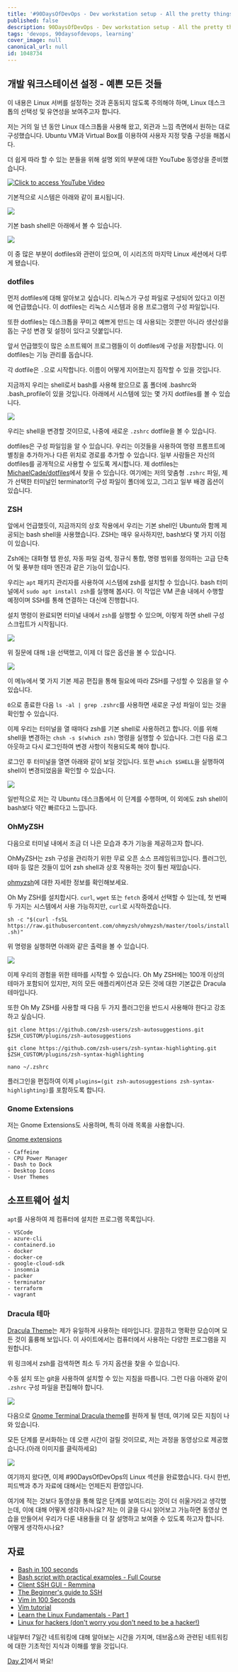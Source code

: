 ```yaml
---
title: '#90DaysOfDevOps - Dev workstation setup - All the pretty things - Day 20'
published: false
description: 90DaysOfDevOps - Dev workstation setup - All the pretty things
tags: 'devops, 90daysofdevops, learning'
cover_image: null
canonical_url: null
id: 1048734
---
```


## 개발 워크스테이션 설정 - 예쁜 모든 것들

이 내용은 Linux 서버를 설정하는 것과 혼동되지 않도록 주의해야 하며, Linux 데스크톱의 선택성 및 유연성을 보여주고자 합니다.

저는 거의 일 년 동안 Linux 데스크톱을 사용해 왔고, 외관과 느낌 측면에서 원하는 대로 구성했습니다. Ubuntu VM과 Virtual Box를 이용하여 사용자 지정 맞춤 구성을 해봅시다.

더 쉽게 따라 할 수 있는 분들을 위해 설명 외의 부분에 대한 YouTube 동영상을 준비했습니다.

[![Click to access YouTube Video](/2022/Days/Images/Day20_YouTube.png)](https://youtu.be/jeEslAtHfKc)

기본적으로 시스템은 아래와 같이 표시됩니다.

![](/2022/Days/Images/Day20_Linux1.png)

기본 bash shell은 아래에서 볼 수 있습니다.

![](/2022/Days/Images/Day20_Linux2.png)

이 중 많은 부분이 dotfiles와 관련이 있으며, 이 시리즈의 마지막 Linux 세션에서 다루게 됐습니다.

### dotfiles

먼저 dotfiles에 대해 알아보고 싶습니다. 리눅스가 구성 파일로 구성되어 있다고 이전에 언급했습니다. 이 dotfiles는 리눅스 시스템과 응용 프로그램의 구성 파일입니다.

또한 dotfiles는 데스크톱을 꾸미고 예쁘게 만드는 데 사용되는 것뿐만 아니라 생산성을 돕는 구성 변경 및 설정이 있다고 덧붙입니다.

앞서 언급했듯이 많은 소프트웨어 프로그램들이 이 dotfiles에 구성을 저장합니다. 이 dotfiles는 기능 관리를 돕습니다.

각 dotfile은 `.`으로 시작합니다. 이름이 어떻게 지어졌는지 짐작할 수 있을 것입니다.

지금까지 우리는 shell로서 bash를 사용해 왔으므로 홈 폴더에 .bashrc와 .bash_profile이 있을 것입니다. 아래에서 시스템에 있는 몇 가지 dotfiles를 볼 수 있습니다.

![](/2022/Days/Images/Day20_Linux3.png)

우리는 shell을 변경할 것이므로, 나중에 새로운 `.zshrc` dotfile을 볼 수 있습니다.

dotfiles은 구성 파일임을 알 수 있습니다. 우리는 이것들을 사용하여 명령 프롬프트에 별칭을 추가하거나 다른 위치로 경로를 추가할 수 있습니다. 일부 사람들은 자신의 dotfiles를 공개적으로 사용할 수 있도록 게시합니다. 제 dotfiles는 [MichaelCade/dotfiles](https://github.com/MichaelCade/dotfiles)에서 찾을 수 있습니다. 여기에는 저의 맞춤형 `.zshrc` 파일, 제가 선택한 터미널인 terminator의 구성 파일이 폴더에 있고, 그리고 일부 배경 옵션이 있습니다.

### ZSH

앞에서 언급했듯이, 지금까지의 상호 작용에서 우리는 기본 shell인 Ubuntu와 함께 제공되는 bash shell을 사용했습니다. ZSH는 매우 유사하지만, bash보다 몇 가지 이점이 있습니다.

Zsh에는 대화형 탭 완성, 자동 파일 검색, 정규식 통합, 명령 범위를 정의하는 고급 단축어 및 풍부한 테마 엔진과 같은 기능이 있습니다.

우리는 `apt` 패키지 관리자를 사용하여 시스템에 zsh를 설치할 수 있습니다. bash 터미널에서 `sudo apt install zsh`를 실행해 봅시다. 이 작업은 VM 콘솔 내에서 수행할 예정이며 SSH를 통해 연결하는 대신에 진행합니다.

설치 명령이 완료되면 터미널 내에서 `zsh`를 실행할 수 있으며, 이렇게 하면 shell 구성 스크립트가 시작됩니다.

![](/2022/Days/Images/Day20_Linux4.png)

위 질문에 대해 `1`을 선택했고, 이제 더 많은 옵션을 볼 수 있습니다.

![](/2022/Days/Images/Day20_Linux5.png)

이 메뉴에서 몇 가지 기본 제공 편집을 통해 필요에 따라 ZSH를 구성할 수 있음을 알 수 있습니다.

`0`으로 종료한 다음 `ls -al | grep .zshrc`를 사용하면 새로운 구성 파일이 있는 것을 확인할 수 있습니다.

이제 우리는 터미널을 열 때마다 zsh를 기본 shell로 사용하려고 합니다. 이를 위해 shell을 변경하는 `chsh -s $(which zsh)` 명령을 실행할 수 있습니다. 그런 다음 로그아웃하고 다시 로그인하여 변경 사항이 적용되도록 해야 합니다.

로그인 후 터미널을 열면 아래와 같이 보일 것입니다. 또한 `which $SHELL`을 실행하여 shell이 변경되었음을 확인할 수 있습니다.

![](/2022/Days/Images/Day20_Linux6.png)

일반적으로 저는 각 Ubuntu 데스크톱에서 이 단계를 수행하며, 이 외에도 zsh shell이 bash보다 약간 빠르다고 느낍니다.

### OhMyZSH

다음으로 터미널 내에서 조금 더 나은 모습과 추가 기능을 제공하고자 합니다.

OhMyZSH는 zsh 구성을 관리하기 위한 무료 오픈 소스 프레임워크입니다. 플러그인, 테마 등 많은 것들이 있어 zsh shell과 상호 작용하는 것이 훨씬 재밌습니다.

[ohmyzsh](https://ohmyz.sh/)에 대한 자세한 정보를 확인해보세요.

Oh My ZSH를 설치합시다. `curl`, `wget` 또는 `fetch` 중에서 선택할 수 있는데, 첫 번째 두 가지는 시스템에서 사용 가능하지만, `curl`로 시작하겠습니다.

`sh -c "$(curl -fsSL https://raw.githubusercontent.com/ohmyzsh/ohmyzsh/master/tools/install.sh)"`

위 명령을 실행하면 아래와 같은 출력을 볼 수 있습니다.

![](/2022/Days/Images/Day20_Linux7.png)

이제 우리의 경험을 위한 테마를 시작할 수 있습니다. Oh My ZSH에는 100개 이상의 테마가 포함되어 있지만, 저의 모든 애플리케이션과 모든 것에 대한 기본값은 Dracula 테마입니다.

또한 Oh My ZSH를 사용할 때 다음 두 가지 플러그인을 반드시 사용해야 한다고 강조하고 싶습니다.

`git clone https://github.com/zsh-users/zsh-autosuggestions.git $ZSH_CUSTOM/plugins/zsh-autosuggestions`

`git clone https://github.com/zsh-users/zsh-syntax-highlighting.git $ZSH_CUSTOM/plugins/zsh-syntax-highlighting`

`nano ~/.zshrc`

플러그인을 편집하여 이제 `plugins=(git zsh-autosuggestions zsh-syntax-highlighting)`를 포함하도록 합니다.

### Gnome Extensions

저는 Gnome Extensions도 사용하며, 특히 아래 목록을 사용합니다.

[Gnome extensions](https://extensions.gnome.org)

    - Caffeine
    - CPU Power Manager
    - Dash to Dock
    - Desktop Icons
    - User Themes

## 소프트웨어 설치

`apt`를 사용하여 제 컴퓨터에 설치한 프로그램 목록입니다.

    - VSCode
    - azure-cli
    - containerd.io
    - docker
    - docker-ce
    - google-cloud-sdk
    - insomnia
    - packer
    - terminator
    - terraform
    - vagrant

### Dracula 테마

[Dracula Theme](https://draculatheme.com/)는 제가 유일하게 사용하는 테마입니다. 깔끔하고 명확한 모습이며 모든 것이 훌륭해 보입니다. 이 사이트에서는 컴퓨터에서 사용하는 다양한 프로그램을 지원합니다.

위 링크에서 zsh를 검색하면 최소 두 가지 옵션을 찾을 수 있습니다.

수동 설치 또는 git을 사용하여 설치할 수 있는 지침을 따릅니다. 그런 다음 아래와 같이 `.zshrc` 구성 파일을 편집해야 합니다.

![](/2022/Days/Images/Day20_Linux8.png)

다음으로 [Gnome Terminal Dracula theme](https://draculatheme.com/gnome-terminal)를 원하게 될 텐데, 여기에 모든 지침이 나와 있습니다.

모든 단계를 문서화하는 데 오랜 시간이 걸릴 것이므로, 저는 과정을 동영상으로 제공했습니다.(아래 이미지를 클릭하세요)

[![](/2022/Days/Images/Day20_YouTube.png)](https://youtu.be/jeEslAtHfKc)

여기까지 왔다면, 이제 #90DaysOfDevOps의 Linux 섹션을 완료했습니다. 다시 한번, 피드백과 추가 자료에 대해서는 언제든지 환영입니다.

여기에 적는 것보다 동영상을 통해 많은 단계를 보여드리는 것이 더 쉬울거라고 생각했는데, 이에 대해 어떻게 생각하시나요? 저는 이 글을 다시 읽어보고 가능하면 동영상 연습을 만들어서 우리가 다룬 내용들을 더 잘 설명하고 보여줄 수 있도록 하고자 합니다. 어떻게 생각하시나요?

## 자료

- [Bash in 100 seconds](https://www.youtube.com/watch?v=I4EWvMFj37g)
- [Bash script with practical examples - Full Course](https://www.youtube.com/watch?v=TPRSJbtfK4M)
- [Client SSH GUI - Remmina](https://remmina.org/)
- [The Beginner's guide to SSH](https://www.youtube.com/watch?v=2QXkrLVsRmk)
- [Vim in 100 Seconds](https://www.youtube.com/watch?v=-txKSRn0qeA)
- [Vim tutorial](https://www.youtube.com/watch?v=IiwGbcd8S7I)
- [Learn the Linux Fundamentals - Part 1](https://www.youtube.com/watch?v=kPylihJRG70)
- [Linux for hackers (don't worry you don't need to be a hacker!)](https://www.youtube.com/watch?v=VbEx7B_PTOE)

내일부터 7일간 네트워킹에 대해 알아보는 시간을 가지며, 데브옵스와 관련된 네트워킹에 대한 기초적인 지식과 이해를 쌓을 것입니다.

[Day 21](day21.md)에서 봐요!
